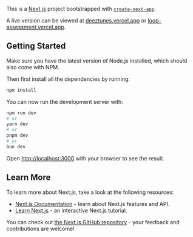 This is a [Next.js](https://nextjs.org/) project bootstrapped with [`create-next-app`](https://github.com/vercel/next.js/tree/canary/packages/create-next-app).

A live version can be viewed at [deeztunes.vercel.app](https://deeztunes.vercel.app) or [loop-assessment.vercel.app](https://loop-assessment.vercel.app).

## Getting Started

Make sure you have the latest version of Node.js installed, which should also come with NPM.

Then first install all the dependencies by running:

```bash
npm install
```

You can now run the development server with:

```bash
npm run dev
# or
yarn dev
# or
pnpm dev
# or
bun dev
```

Open [http://localhost:3000](http://localhost:3000) with your browser to see the result.

## Learn More

To learn more about Next.js, take a look at the following resources:

- [Next.js Documentation](https://nextjs.org/docs) - learn about Next.js features and API.
- [Learn Next.js](https://nextjs.org/learn) - an interactive Next.js tutorial.

You can check out [the Next.js GitHub repository](https://github.com/vercel/next.js/) - your feedback and contributions are welcome!
